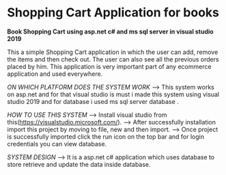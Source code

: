 # Shopping Cart Application for books
**Book Shopping Cart using asp.net c# and ms sql server in visual studio 2019**

This a simple Shopping Cart application in which the user can add, remove the items and then check out.
The user can also see all the previous orders placed by him.
This application is very important part of any ecommerce application and used everywhere.

*ON WHICH PLATFORM DOES THE SYSTEM WORK*
--> This system works on asp.net and for that visual studio is must i made this system using visual studio 2019 and for database i used ms sql server database .

*HOW TO USE THIS SYSTEM* 
--> Install visual studio from this(https://visualstudio.microsoft.com/).
--> After successfully installation import this project by moving to file, new and then import.
--> Once project is successfully imported click the run icon on the top bar and for login credentials you can view database.

*SYSTEM DESIGN*
--> It is a asp.net c# application which uses database to store retrieve and update the data inside database.  

